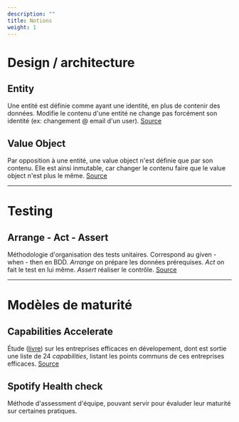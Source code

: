 ```yaml
---
description: ""
title: Notions
weight: 1
---
```


# Design / architecture
## Entity
Une entité est définie comme ayant une identité, en plus de contenir des données. Modifie le contenu d'une entité ne change pas forcément son identité (ex: changement @ email d'un user). [Source](http://www.informatix.fr/articles/conception/valueobject-qu-est-ce-que-c-est-192)

## Value Object
Par opposition à une entité, une value object n'est définie que par son contenu. Elle est ainsi inmutable, car changer le contenu faire que le value object n'est plus le même. [Source](https://martinfowler.com/bliki/ValueObject.html)

---

# Testing
## Arrange - Act - Assert
Méthodologie d'organisation des tests unitaires. Correspond au given - when - then en BDD. *Arrange* on prépare les données prérequises. *Act* on fait le test en lui même. *Assert* réaliser le contrôle. [Source](https://automationpanda.com/2020/07/07/arrange-act-assert-a-pattern-for-writing-good-tests/)

---

# Modèles de maturité
## Capabilities Accelerate
Étude ([livre](https://www.oreilly.com/library/view/accelerate/9781457191435/)) sur les entreprises efficaces en dévelopement, dont est sortie une liste de 24 *capabilities*, listant les points communs de ces entreprises efficaces. [Source](https://devopsefficiency.com/matrices.html)

## Spotify Health check
Méthode d'assessment d'équipe, pouvant servir pour évaluder leur maturité sur certaines pratiques.